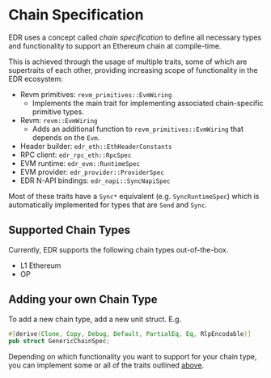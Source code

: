 # Chain Specification

EDR uses a concept called _chain specification_ to define all necessary types and functionality to support an Ethereum chain at compile-time.

This is achieved through the usage of multiple traits, some of which are supertraits of each other, providing increasing scope of functionality in the EDR ecosystem:

- Revm primitives: `revm_primitives::EvmWiring`
  - Implements the main trait for implementing associated chain-specific primitive types.
- Revm: `revm::EvmWiring`
  - Adds an additional function to `revm_primitives::EvmWiring` that depends on the `Evm`.
- Header builder: `edr_eth::EthHeaderConstants`
- RPC client: `edr_rpc_eth::RpcSpec`
- EVM runtime: `edr_evm::RuntimeSpec`
- EVM provider: `edr_provider::ProviderSpec`
- EDR N-API bindings: `edr_napi::SyncNapiSpec`

Most of these traits have a `Sync*` equivalent (e.g. `SyncRuntimeSpec`) which is automatically implemented for types that are `Send` and `Sync`.

## Supported Chain Types

Currently, EDR supports the following chain types out-of-the-box.

- L1 Ethereum
- OP

## Adding your own Chain Type

To add a new chain type, add a new unit struct. E.g.

```rs
#[derive(Clone, Copy, Debug, Default, PartialEq, Eq, RlpEncodable)]
pub struct GenericChainSpec;
```

Depending on which functionality you want to support for your chain type, you can implement some or all of the traits outlined [above](#chain-specification).
